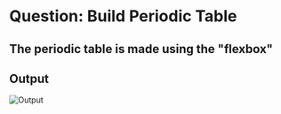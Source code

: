 # Question: Build Periodic Table
## The periodic table is made using the "flexbox"

## Output
![Output](./Output1.png)

